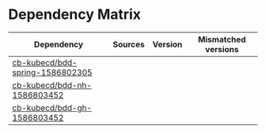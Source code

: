 # Dependency Matrix

Dependency | Sources | Version | Mismatched versions
---------- | ------- | ------- | -------------------
[cb-kubecd/bdd-spring-1586802305](https://github.com/cb-kubecd/bdd-spring-1586802305.git) |  | []() | 
[cb-kubecd/bdd-nh-1586803452](https://github.com/cb-kubecd/bdd-nh-1586803452.git) |  | []() | 
[cb-kubecd/bdd-gh-1586803452](https://github.com/cb-kubecd/bdd-gh-1586803452.git) |  | []() | 
